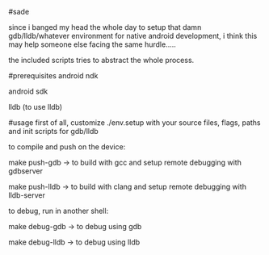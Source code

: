 #sade

since i banged my head the whole day to setup that damn gdb/lldb/whatever environment for native android development,
i think this may help someone else facing the same hurdle.....

the included scripts tries to abstract the whole process.

#prerequisites
android ndk

android sdk

lldb (to use lldb)

#usage
first of all, customize ./env.setup with your source files, flags, paths and init scripts for gdb/lldb

to compile and push on the device:

make push-gdb -> to build with gcc and setup remote debugging with gdbserver

make push-lldb -> to build with clang and setup remote debugging with lldb-server

to debug, run in another shell:

make debug-gdb -> to debug using gdb

make debug-lldb -> to debug using lldb


